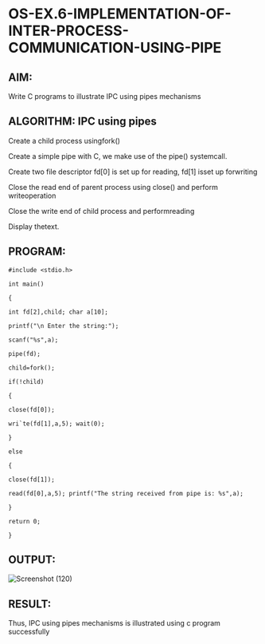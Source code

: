 # OS-EX.6-IMPLEMENTATION-OF-INTER-PROCESS-COMMUNICATION-USING-PIPE

## AIM:

Write C programs to illustrate IPC using pipes mechanisms

## ALGORITHM: IPC using pipes

Create a child process usingfork()

Create a simple pipe with C, we make use of the pipe() systemcall.

Create two file descriptor fd[0] is set up for reading, fd[1] isset up forwriting

Close the read end of parent process using close() and perform writeoperation

Close the write end of child process and performreading

Display thetext.

## PROGRAM:
```
#include <stdio.h>

int main()

{

int fd[2],child; char a[10];

printf("\n Enter the string:");

scanf("%s",a);

pipe(fd);

child=fork();

if(!child)

{

close(fd[0]);

wri`te(fd[1],a,5); wait(0);

}

else

{

close(fd[1]);

read(fd[0],a,5); printf("The string received from pipe is: %s",a);

}

return 0;

}
```
## OUTPUT:
![Screenshot (120)](https://github.com/JAYAVARTHAN-P/OS-EX.6-IMPLEMENTATION-OF-INTER-PROCESS-COMMUNICATION-USING-PIPE/assets/121369281/e3d3194f-b4d7-401f-9700-5b86c7866b46)


## RESULT: 
Thus, IPC using pipes mechanisms is illustrated using c program successfully
